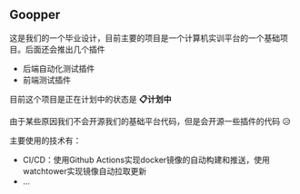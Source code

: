 ## Goopper

这是我们的一个毕业设计，目前主要的项目是一个计算机实训平台的一个基础项目。后面还会推出几个插件

- 后端自动化测试插件
- 前端测试插件

目前这个项目是正在计划中的状态是 **📋计划中**

由于某些原因我们不会开源我们的基础平台代码，但是会开源一些插件的代码 😥

主要使用的技术有：

- CI/CD：使用Github Actions实现docker镜像的自动构建和推送，使用watchtower实现镜像自动拉取更新
- ...

<!--

**Here are some ideas to get you started:**

🙋‍♀️ A short introduction - what is your organization all about?
🌈 Contribution guidelines - how can the community get involved?
👩‍💻 Useful resources - where can the community find your docs? Is there anything else the community should know?
🍿 Fun facts - what does your team eat for breakfast?
🧙 Remember, you can do mighty things with the power of [Markdown](https://docs.github.com/github/writing-on-github/getting-started-with-writing-and-formatting-on-github/basic-writing-and-formatting-syntax)
-->
